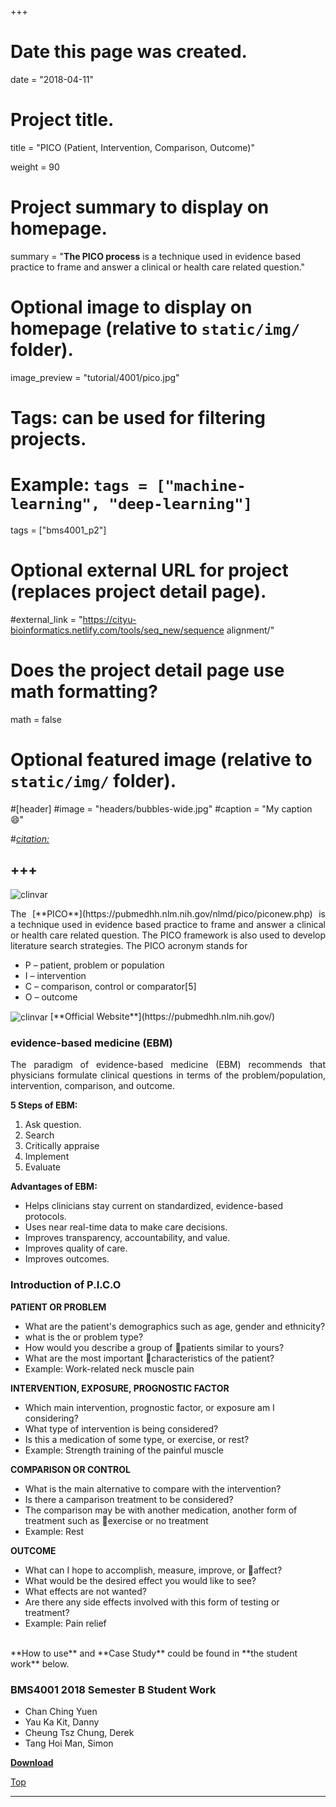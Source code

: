 +++
# Date this page was created.
date = "2018-04-11"

# Project title.
title = "PICO (Patient, Intervention, Comparison, Outcome)"

weight = 90
# Project summary to display on homepage.
summary = "**The PICO process** is a technique used in evidence based practice to frame and answer a clinical or health care related question."

# Optional image to display on homepage (relative to `static/img/` folder).
image_preview = "tutorial/4001/pico.jpg"

# Tags: can be used for filtering projects.
# Example: `tags = ["machine-learning", "deep-learning"]`
tags = ["bms4001_p2"]

# Optional external URL for project (replaces project detail page).
#external_link = "https://cityu-bioinformatics.netlify.com/tools/seq_new/sequence alignment/"


# Does the project detail page use math formatting?
math = false

# Optional featured image (relative to `static/img/` folder).
#[header]
#image = "headers/bubbles-wide.jpg"
#caption = "My caption :smile:"

#*[citation:](http://www.sequence-alignment.com/)*

+++
---
<img src="/img/tutorial/4001/pico.jpg" alt="clinvar" align="center">

<span id="top"></span>

<p align="justify">The [**PICO**](https://pubmedhh.nlm.nih.gov/nlmd/pico/piconew.php) is a technique used in evidence based practice to frame and answer a clinical or health care related question. The PICO framework is also used to develop literature search strategies. The PICO acronym stands for

* P – patient, problem or population
* I – intervention
* C – comparison, control or comparator[5]
* O – outcome

<img src="/img/tutorial/4001/pico2.png" alt="clinvar" align="center">
[**Official Website**](https://pubmedhh.nlm.nih.gov/)

### evidence-based medicine (EBM)
<p align="justify">The paradigm of evidence-based medicine (EBM) recommends that physicians formulate clinical questions in terms of the problem/population, intervention, comparison, and outcome.

**5 Steps of EBM:**

1. Ask question.
2. Search
3. Critically appraise
4. Implement
5. Evaluate

**Advantages of EBM:**

* Helps clinicians stay current on standardized, evidence-based protocols.
* Uses near real-time data to make care decisions.
* Improves transparency, accountability, and value.
* Improves quality of care.
* Improves outcomes.

### Introduction of P.I.C.O

**PATIENT OR PROBLEM**

* What are the patient's demographics such as age, gender and ethnicity?
* what is the or problem type?
* How would you describe a group of patients similar to yours?
* What are the most important characteristics of the patient?
* Example: Work-related neck muscle pain

**INTERVENTION, EXPOSURE, PROGNOSTIC FACTOR**

* Which main intervention, prognostic factor, or exposure am I considering?
* What type of intervention is being considered?
* Is this a medication of some type, or exercise, or rest?
* Example: Strength training of the painful muscle

**COMPARISON OR CONTROL**

* What is the main alternative to compare with the intervention?
* Is there a camparison treatment to be considered?
* The comparison may be with another medication, another form of treatment such as exercise or no treatment
* Example: Rest

**OUTCOME**

* What can I hope to accomplish, measure, improve, or affect?
* What would be the desired effect you would like to see?
* What effects are not wanted?
* Are there any side effects involved with this form of testing or treatment?
* Example: Pain relief

<br>
**How to use** and **Case Study** could be found in **the student work** below.

### BMS4001 2018 Semester B Student Work

* Chan Ching Yuen
* Yau Ka Kit, Danny
* Cheung Tsz Chung, Derek
* Tang Hoi Man, Simon
 

[**Download**](https://doc-14-b4-docs.googleusercontent.com/docs/securesc/e26fd49upnna624jdr6rqrvfbll89ce5/457ot9cc965u25t0ksln2sn1gbkufbv7/1524924000000/07193667370322989573/07193667370322989573/1Hddn8ts8WU_KRGvjqlOa2f1xVroDSCzp?e=download)

[<i class="fa fa-hand-o-up fa-1x "></i>Top](#top)

---